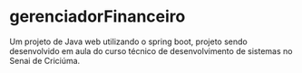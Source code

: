 # gerenciadorFinanceiro
Um projeto de Java web utilizando o spring boot, projeto sendo desenvolvido em aula do curso técnico de desenvolvimento 
de sistemas no Senai de Criciúma.
